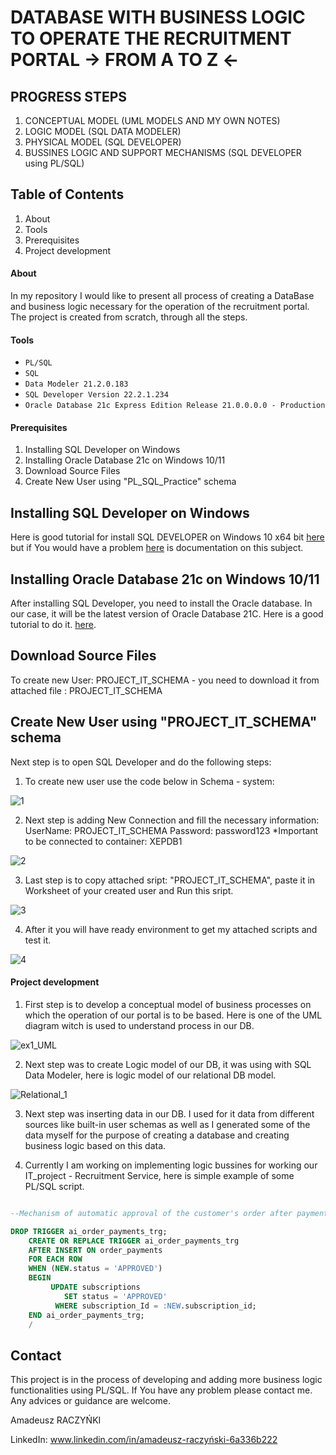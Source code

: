 # DATABASE WITH BUSINESS LOGIC TO OPERATE THE RECRUITMENT PORTAL -> FROM A TO Z <-



## PROGRESS STEPS 
1. CONCEPTUAL MODEL (UML MODELS AND MY OWN NOTES)
2. LOGIC MODEL (SQL DATA MODELER)
3. PHYSICAL MODEL (SQL DEVELOPER)
4. BUSSINES LOGIC AND SUPPORT MECHANISMS (SQL DEVELOPER using PL/SQL)


## Table of Contents 
1. About
2. Tools
3. Prerequisites
4. Project development


#### About

In my repository I would like to present all process of creating a DataBase and business logic necessary for the operation of the recruitment portal. The project is created from scratch, through all the steps.


#### Tools 

* `PL/SQL`
* `SQL`
* `Data Modeler 21.2.0.183`
* `SQL Developer Version 22.2.1.234`
* `Oracle Database 21c Express Edition Release 21.0.0.0.0 - Production`


#### Prerequisites

1. Installing SQL Developer on Windows
2. Installing Oracle Database 21c on Windows 10/11 
3. Download Source Files
5. Create New User using "PL_SQL_Practice" schema


## Installing SQL Developer on Windows

 Here is good tutorial for install SQL DEVELOPER on Windows 10 x64 bit [here](https://www.youtube.com/watch?v=zliF8kXVmeE) but if You would have a problem [here](https://docs.oracle.com/en/database/oracle/sql-developer/22.2/rptug/sql-developer-concepts-usage.html#GUID-156BEBA3-2F9B-4CE0-8E91-728581FF46AB) is documentation on this subject. 

## Installing Oracle Database 21c on Windows 10/11 

After installing SQL Developer, you need to install the Oracle database. In our case, it will be the latest version of Oracle Database 21C. Here is a good tutorial to do it.  [here](https://www.youtube.com/watch?v=-h2NJmake20). 

## Download Source Files

To create new User: PROJECT_IT_SCHEMA - you need to download it from attached file : PROJECT_IT_SCHEMA

## Create New User using "PROJECT_IT_SCHEMA" schema

Next step is to open SQL Developer and do the following steps:
1. To create new user use the code below in Schema - system: 

![1](https://user-images.githubusercontent.com/125867556/228336880-659cd466-d348-45f3-9168-e1fb033c1e31.PNG)


2. Next step is  adding New Connection and fill the necessary information:
UserName: PROJECT_IT_SCHEMA
Password: password123
*Important to be connected to container: XEPDB1

![2](https://user-images.githubusercontent.com/125867556/228336923-e618f6c6-9715-4a4d-876b-0e77d5a106ec.PNG)


3. Last step is to copy attached sript: "PROJECT_IT_SCHEMA", paste it in Worksheet of your created user and Run this sript. 

![3](https://user-images.githubusercontent.com/125867556/228336972-61cf992e-62ae-499b-868d-8146426f6151.PNG)

4. After it you will have ready environment to get my attached scripts and test it.

![4](https://user-images.githubusercontent.com/125867556/228337035-da0dee9c-6898-426f-8dda-031e52e2d0b4.PNG)

#### Project development


1. First step is to develop a conceptual model of business processes on which the operation of our portal is to be based. Here is one of the UML diagram witch is used to understand process in our DB.

![ex1_UML](https://user-images.githubusercontent.com/125867556/228339183-944af8c3-47f7-40f5-b2d8-487fae0c7ebe.png)

2. Next step was to create Logic model of our DB, it was using with SQL Data Modeler, here is logic model of our relational DB model.

![Relational_1](https://user-images.githubusercontent.com/125867556/228339217-94d5c501-e787-4ac6-81d2-e9f70e532f8d.png)

3. Next step was inserting data in our DB. I used for it data from different sources like built-in user schemas as well as I generated some of the data myself for the purpose of creating a database and creating business logic based on this data.

4. Currently I am working on implementing logic bussines for working our IT_project - Recruitment Service, here is simple example of some PL/SQL script.

```sql

--Mechanism of automatic approval of the customer's order after payment.

DROP TRIGGER ai_order_payments_trg;
	CREATE OR REPLACE TRIGGER ai_order_payments_trg
	AFTER INSERT ON order_payments
	FOR EACH ROW
	WHEN (NEW.status = 'APPROVED')
	BEGIN
		 UPDATE subscriptions
			SET status = 'APPROVED'
		  WHERE subscription_Id = :NEW.subscription_id;
	END ai_order_payments_trg;
	/


```


## Contact
This project is in the process of developing and adding more business logic functionalities using PL/SQL.
If You have any problem please contact me. Any advices or guidance are welcome.

Amadeusz RACZYŃKI

LinkedIn: www.linkedin.com/in/amadeusz-raczyński-6a336b222





